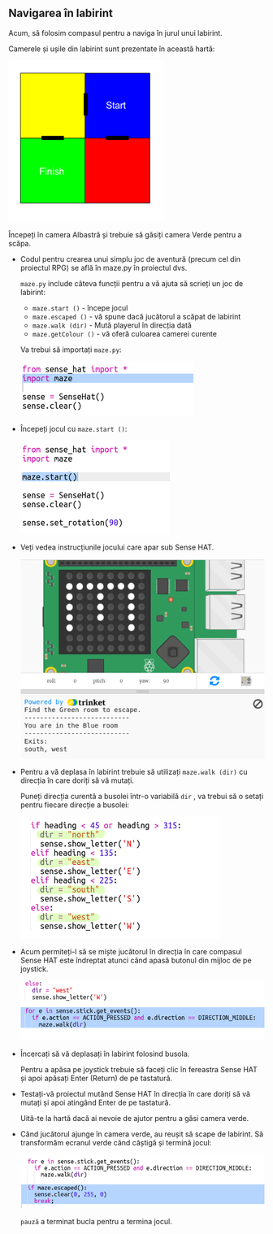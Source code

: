 ## Navigarea în labirint

Acum, să folosim compasul pentru a naviga în jurul unui labirint.

Camerele și ușile din labirint sunt prezentate în această hartă:

![captură de ecran](images/compass-maze-map.png)

Începeți în camera Albastră și trebuie să găsiți camera Verde pentru a scăpa.

+ Codul pentru crearea unui simplu joc de aventură (precum cel din proiectul RPG) se află în maze.py în proiectul dvs.
    
    `maze.py` include câteva funcții pentru a vă ajuta să scrieți un joc de labirint:
    
    + `maze.start ()` - începe jocul
    + `maze.escaped ()` - vă spune dacă jucătorul a scăpat de labirint
    + `maze.walk (dir)` - Mută playerul în direcția dată
    + `maze.getColour ()` - vă oferă culoarea camerei curente
    
    Va trebui să importați `maze.py`:
    
    ![captură de ecran](images/compass-import.png)

+ Începeți jocul cu `maze.start ()`:
    
    ![captură de ecran](images/compass-start.png)

+ Veți vedea instrucțiunile jocului care apar sub Sense HAT.
    
    ![captură de ecran](images/compass-start-test.png)

+ Pentru a vă deplasa în labirint trebuie să utilizați `maze.walk (dir)` cu direcția în care doriți să vă mutați.
    
    Puneți direcția curentă a busolei într-o variabilă `dir` , va trebui să o setați pentru fiecare direcție a busolei:
    
    ![captură de ecran](images/compass-dir.png)

+ Acum permiteți-l să se miște jucătorul în direcția în care compasul Sense HAT este îndreptat atunci când apasă butonul din mijloc de pe joystick.
    
    ![captură de ecran](images/compass-joystick.png)

+ Încercați să vă deplasați în labirint folosind busola.
    
    Pentru a apăsa pe joystick trebuie să faceți clic în fereastra Sense HAT și apoi apăsați Enter (Return) de pe tastatură.

+ Testați-vă proiectul mutând Sense HAT în direcția în care doriți să vă mutați și apoi atingând Enter de pe tastatură.
    
    Uită-te la hartă dacă ai nevoie de ajutor pentru a găsi camera verde.

+ Când jucătorul ajunge în camera verde, au reușit să scape de labirint. Să transformăm ecranul verde când câștigă și termină jocul:
    
    ![captură de ecran](images/compass-end.png)
    
    `pauză` a terminat bucla pentru a termina jocul.